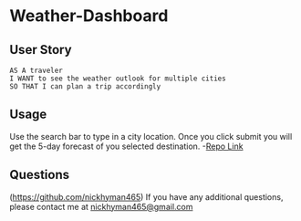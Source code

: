 # Weather-Dashboard

## User Story

```
AS A traveler
I WANT to see the weather outlook for multiple cities
SO THAT I can plan a trip accordingly
```

## Usage
Use the search bar to type in a city location. Once you click submit you will get the 5-day forecast of you selected destination.
-[Repo Link](https://github.com/Nickhyman465/Weather-Dashboard)

## Questions
(https://github.com/nickhyman465)
If you have any additional questions, please contact me at nickhyman465@gmail.com
